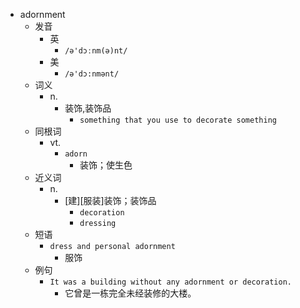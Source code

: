 - adornment
  - 发音
    - 英
      - `/ə'dɔːnm(ə)nt/`
    - 美
      - `/ə'dɔ:nmənt/`
  - 词义
    - n.
      - 装饰,装饰品
        - `something that you use to decorate something`
  - 同根词
    - vt.
      - `adorn`
        - 装饰；使生色
  - 近义词
    - n.
      - [建][服装]装饰；装饰品
        - `decoration`
        - `dressing`
  - 短语
    - `dress and personal adornment`
      - 服饰 
  - 例句
    - `It was a building without any adornment or decoration.`
      - 它曾是一栋完全未经装修的大楼。

